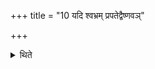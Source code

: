 +++
title = "10 यदि श्वभ्रम् प्रपतेद्वैष्णवञ्"

+++

<details><summary>थिते</summary>

यदि श्वभ्रं प्रपतेद्वैष्णवं चरुम् १०
</details>
